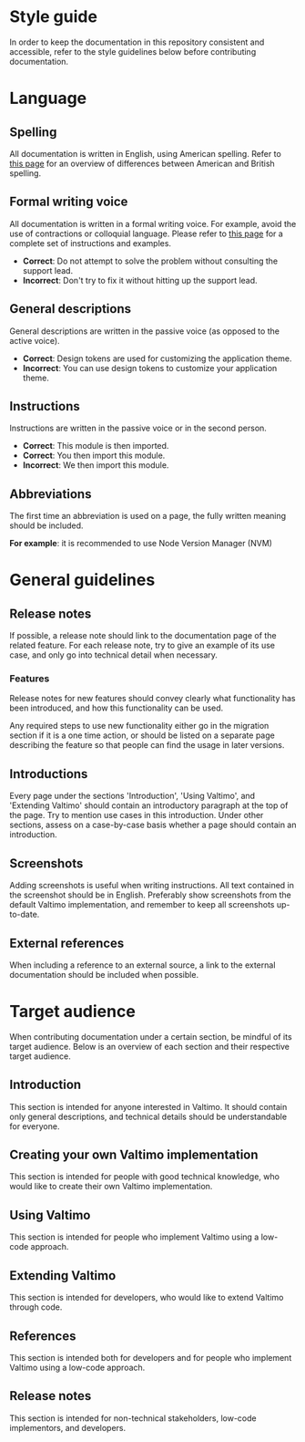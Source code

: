 # Style guide

In order to keep the documentation in this repository consistent and accessible, refer to the style guidelines below
before contributing documentation.

# Language

## Spelling

All documentation is written in English, using American spelling. Refer to [this page](https://www.oxfordinternationalenglish.com/differences-in-british-and-american-spelling/)
for an overview of differences between American and British spelling.

## Formal writing voice

All documentation is written in a formal writing voice. For example, avoid the use of contractions or colloquial
language. Please refer to [this page](http://facultyweb.ivcc.edu/rrambo/tip_formal_writing_voice.htm) for a complete set
of instructions and examples.

* **Correct**: Do not attempt to solve the problem without consulting the support lead.
* **Incorrect**: Don't try to fix it without hitting up the support lead.

## General descriptions

General descriptions are written in the passive voice (as opposed to the active voice).

* **Correct**: Design tokens are used for customizing the application theme.
* **Incorrect**: You can use design tokens to customize your application theme.

## Instructions

Instructions are written in the passive voice or in the second person.

* **Correct**: This module is then imported.
* **Correct**: You then import this module.
* **Incorrect**: We then import this module.

## Abbreviations

The first time an abbreviation is used on a page, the fully written meaning should be included.

**For example**: it is recommended to use Node Version Manager (NVM)

# General guidelines

## Release notes

If possible, a release note should link to the documentation page of the related feature. For each release note, try to
give an example of its use case, and only go into technical detail when necessary.

### Features

Release notes for new features should convey clearly what functionality has been introduced, and how this functionality 
can be used.

Any required steps to use new functionality either go in the migration section if it is a one time action, or should
be listed on a separate page describing the feature so that people can find the usage in later versions.

## Introductions

Every page under the sections 'Introduction', 'Using Valtimo', and 'Extending Valtimo' should contain an introductory
paragraph at the top of the page. Try to mention use cases in this introduction. Under other sections, assess on a
case-by-case basis whether a page should contain an introduction.

## Screenshots

Adding screenshots is useful when writing instructions. All text contained in the screenshot should be in English.
Preferably show screenshots from the default Valtimo implementation, and remember to keep all screenshots up-to-date.

## External references

When including a reference to an external source, a link to the external documentation should be included when possible.

# Target audience

When contributing documentation under a certain section, be mindful of its target audience. Below is an overview of each
section and their respective target audience.

## Introduction

This section is intended for anyone interested in Valtimo. It should contain only general descriptions, and technical
details should be understandable for everyone.

## Creating your own Valtimo implementation

This section is intended for people with good technical knowledge, who would like to create their own Valtimo 
implementation.

## Using Valtimo

This section is intended for people who implement Valtimo using a low-code approach.

## Extending Valtimo

This section is intended for developers, who would like to extend Valtimo through code.

## References

This section is intended both for developers and for people who implement Valtimo using a low-code
approach.

## Release notes

This section is intended for non-technical stakeholders, low-code implementors, and developers.
